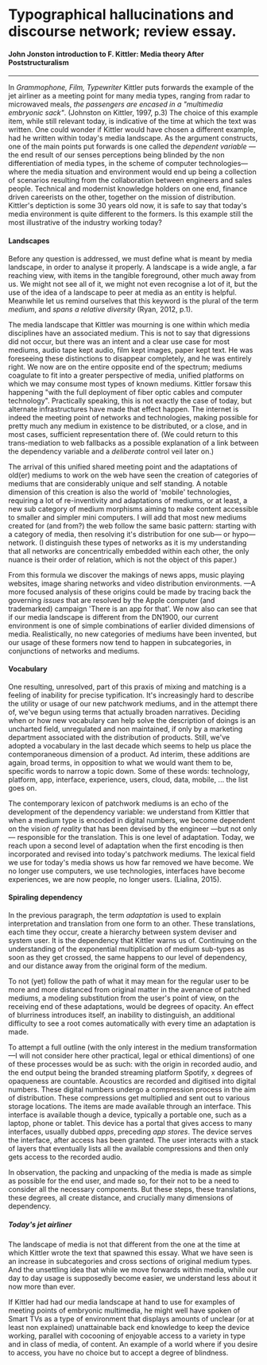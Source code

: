 # Typographical hallucinations and discourse network; review essay.
#### John Jonston introduction to F. Kittler: Media theory After Poststructuralism
---
In *Grammophone, Film, Typewriter* Kittler puts forwards the example of the jet airliner as a meeting point for many media types, ranging from radar to microwaved meals, *the passengers are encased in a "multimedia embryonic sack"*. (Johnston on Kittler, 1997, p.3) The choice of this example item, while still relevant today, is indicative of the time at which the text was written. One could wonder if Kittler would have chosen a different example, had he written within today's media landscape. As the argument constructs, one of the main points put forwards is one called the *dependent variable* —the end result of our senses perceptions being blinded by the non differentiation of media types, in the scheme of computer technologies— where the media situation and environment would end up being a collection of scenarios resulting from the collaboration between engineers and sales people. Technical and modernist knowledge holders on one end, finance driven careerists on the other, together on the mission of distribution. Kittler's deptiction is some 30 years old now, it is safe to say that today's media environment is quite different to the formers. Is this example still the most illustrative of the industry working today?

#### Landscapes

Before any question is addressed, we must define what is meant by media landscape, in order to analyse it properly. A landscape is a wide angle, a far reaching view, with items in the tangible foreground, other much away from us. We might not see all of it, we might not even recognise a lot of it, but the use of the idea of a landscape to peer at media as an entity is helpful. Meanwhile let us remind ourselves that this keyword is the plural of the term *medium*, and *spans a relative diversity* (Ryan, 2012, p.1).

The media landscape that Kittler was mourning is one within which media disciplines have an associated medium. This is not to say that digressions did not occur, but there was an intent and a clear use case for most mediums, audio tape kept audio, film kept images, paper kept text. He was foreseeing these distinctions to disappear completely, and he was entirely right. We now are on the entire opposite end of the spectrum; mediums coagulate to fit into a greater perspective of media, unified platforms on which we may consume most types of known mediums. Kittler forsaw this happening "with the full deployment of fiber optic cables and computer technology". Practically speaking, this is not exactly the case of today, but alternate infrastructures have made that effect happen. The internet is indeed the meeting point of networks and technologies, making possible for pretty much any medium in existence to be distributed, or a close, and in most cases, sufficient representation there of. (We could return to this trans-mediation to web fallbacks as a possible explanation of a link between the dependency variable and a *deliberate* control veil later on.)

The arrival of this unified shared meeting point and the adaptations of old(er) mediums to work on the web have seen the creation of categories of mediums that are considerably unique and self standing. A notable dimension of this creation is also the world of 'mobile' technologies, requiring a lot of re-inventivity and adaptations of mediums, or at least, a new sub category of medium morphisms aiming to make content accessible to smaller and simpler mini computers. I will add that most new mediums created for (and from?) the web follow the same basic pattern: starting with a category of media, then resolving it's distribution for one sub— or hypo— network. (I distinguish these types of networks as it is my understanding that all networks are concentrically embedded within each other, the only nuance is their order of relation, which is not the object of this paper.)

From this formula we discover the makings of news apps, music playing websites, image sharing networks and video distribution environments. —A more focused analysis of these origins could be made by tracing back the governing *issues* that are resolved by the Apple computer (and trademarked) campaign 'There is an app for that'. We now also can see that if our media landscape is different from the DN1900, our current environment is one of simple combinations of earlier divided dimensions of media. Realistically, no new categories of mediums have been invented, but our usage of these formers now tend to happen in subcategories, in conjunctions of networks and mediums.

#### Vocabulary

One resulting, unresolved, part of this praxis of mixing and matching is a feeling of inability for precise typification. It's  increasingly hard to describe the utility or usage of our new patchwork mediums, and in the attempt there of, we've begun using terms that actually broaden narratives. Deciding when or how new vocabulary can help solve the description of doings is an uncharted field, unregulated and non maintained, if only by a marketing department associated with the distribution of products. Still, we've adopted a vocabulary in the last decade which seems to help us place the contemporaneous dimension of a product. Ad interim, these additions are again, broad terms, in opposition to what we would want them to be, specific words to narrow a topic down. Some of these words: technology, platform, app, interface, experience, users, cloud, data, mobile, ... the list goes on.

The contemporary lexicon of patchwork mediums is an echo of the development of the dependency variable: we understand from Kittler that when a medium type is encoded in digital numbers, we become dependent on the vision *of reality* that has been devised by the engineer —but not only— responsible for the translation. This is one level of adaptation. Today, we reach upon a second level of adaptation when the first encoding is then incorporated and revised into today's patchwork mediums. The lexical field we use for today's media shows us how far removed we have become. We no longer use computers, we use technologies, interfaces have become experiences, we are now people, no longer users. (Lialina, 2015).

#### Spiraling dependency

In the previous paragraph, the term *adaptation* is used to explain interpretation and translation from one form to an other. These translations, each time they occur, create a hierarchy between system deviser and system user. It is the dependency that Kittler warns us of. Continuing on the understanding of the exponential multiplication of medium sub-types as soon as they get crossed, the same happens to our level of dependency, and our distance away from the original form of the medium.

To not (yet) follow the path of what it may mean for the regular user to be more and more distanced from original matter in the avenance of patched mediums, a modeling substitution from the user's point of view, on the receiving end of these adaptations, would be degrees of opacity. An effect of blurriness introduces itself, an inability to distinguish, an additional difficulty to see a root comes automatically with every time an adaptation is made.

To attempt a full outline (with the only interest in the medium transformation —I will not consider here other practical, legal or ethical dimentions) of one of these processes would be as such: with the origin in recorded audio, and the end output being the branded streaming platform Spotify, x degrees of opaqueness are countable.
Acoustics are recorded and digitised into digital numbers. These digital numbers undergo a compression process in the aim of distribution. These compressions get multiplied and sent out to various storage locations. The items are made available through an interface. This interface is available though a device, typically a portable one, such as a laptop, phone or tablet. This device has a portal that gives access to many interfaces, usually dubbed *apps*, preceding *app stores*. The device serves the interface, after access has been granted. The user interacts with a stack of layers that eventually lists all the available compressions and then only gets access to the recorded audio.

In observation, the packing and unpacking of the media is made as simple as possible for the end user, and made so, for their not to be a need to consider all the necessary components. But these steps, these translations, these degrees, all create distance, and crucially many dimensions of dependency.


##### Today's jet airliner

The landscape of media is not that different from the one at the time at which Kittler wrote the text that spawned this essay. What we have seen is an increase in subcategories and cross sections of original medium types. And the unsettling idea that while we move forwards within media, while our day to day usage is supposedly become easier, we understand less about it now more than ever.

If Kittler had had our media landscape at hand to use for examples of meeting points of embryonic multimedia, he might well have spoken of Smart TVs as a type of environment that displays amounts of unclear (or at least non explained) unattainable back end knowledge to keep the device working, parallel with cocooning of enjoyable access to a variety in type and in class of media, of content. An example of a world where if you desire to access, you have no choice but to accept a degree of blindness. 
